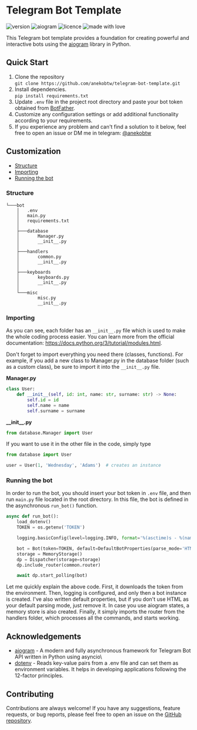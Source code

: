 # Telegram Bot Template
![version](https://img.shields.io/badge/Project_version-v1.0-blue)
![aiogram](https://img.shields.io/badge/aiogram-v3.4.1-blue)
![licence](https://img.shields.io/badge/License-MIT-green)
![made with love](https://img.shields.io/badge/Made_with-Love-red)

This Telegram bot template provides a foundation for creating powerful and interactive bots using the [aiogram](https://github.com/aiogram/aiogram) library in Python.

## Quick Start
1. Clone the repository\
`git clone https://github.com/anekobtw/telegram-bot-template.git`
2. Install dependencies.\
`pip install requirements.txt`
3. Update `.env` file in the project root directory and paste your bot token obtained from [BotFather](https://t.me/BotFather).
4. Customize any configuration settings or add additional functionality according to your requirements.
5. If you experience any problem and can't find a solution to it below, feel free to open an issue or DM me in telegram: [@anekobtw](https://t.me/anekobtw)

## Customization
- [Structure](https://github.com/anekobtw/telegram-bot-template?tab=readme-ov-file#structure)
- [Importing](https://github.com/anekobtw/telegram-bot-template?tab=readme-ov-file#importing)
- [Running the bot](https://github.com/anekobtw/telegram-bot-template?tab=readme-ov-file#running-the-bot)

### Structure
```telegram-bot-template/
└───bot
    │   .env
    │   main.py
    │   requirements.txt
    │
    ├───database
    │       Manager.py
    │       __init__.py
    │
    ├───handlers
    │       common.py
    │       __init__.py
    │
    ├───keyboards
    │       keyboards.py
    │       __init__.py
    │
    └───misc
            misc.py
            __init__.py
```

### Importing
As you can see, each folder has an `__init__.py` file which is used to make the whole coding process easier. You can learn more from the official documentation: https://docs.python.org/3/tutorial/modules.html.

Don't forget to import everything you need there (classes, functions). For example, if you add a new class to Manager.py in the database folder (such as a custom class), be sure to import it into the `__init__.py` file.

**Manager.py**
```py
class User:
    def __init__(self, id: int, name: str, surname: str) -> None:
        self.id = id
        self.name = name
        self.surname = surname
```

**_\_init__.py**
```py
from database.Manager import User
```

If you want to use it in the other file in the code, simply type
```py
from database import User

user = User(1, 'Wednesday', 'Adams')  # creates an instance
```

### Running the bot
In order to run the bot, you should insert your bot token in `.env` file, and then run `main.py` file located in the root directory. In this file, the bot is defined in the asynchronous `run_bot()` function.

```py
async def run_bot():
    load_dotenv()
    TOKEN = os.getenv('TOKEN')

    logging.basicConfig(level=logging.INFO, format='%(asctime)s - %(name)s - %(levelname)s - %(message)s', filename='log.txt')

    bot = Bot(token=TOKEN, default=DefaultBotProperties(parse_mode='HTML'))  # I just like 'HTML' parse mode, you can use another one
    storage = MemoryStorage()
    dp = Dispatcher(storage=storage)
    dp.include_router(common.router)

    await dp.start_polling(bot)
```

Let me quickly explain the above code. First, it downloads the token from the environment. Then, logging is configured, and only then a bot instance is created. I've also written default properties, but if you don't use HTML as your default parsing mode, just remove it. In case you use aiogram states, a memory store is also created. Finally, it simply imports the router from the handlers folder, which processes all the commands, and starts working.

## Acknowledgements
- [aiogram](https://github.com/aiogram/aiogram) - A modern and fully asynchronous framework for Telegram Bot API written in Python using asyncio\
- [dotenv](https://github.com/theskumar/python-dotenv) - Reads key-value pairs from a .env file and can set them as environment variables. It helps in developing applications following the 12-factor principles.

## Contributing
Contributions are always welcome! If you have any suggestions, feature requests, or bug reports, please feel free to open an issue on the [GitHub repository](https://github.com/anekobtw/telegram-bot-template).
